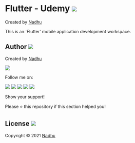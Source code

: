 # Flutter - Udemy <img src="https://github.com/iamnadhu/Utilities-N14/blob/main/icons/flutter-icon.png">
Created by [Nadhu](https://github.com/iamnadhu)

This is an 'Flutter' mobile application development workspace.


## Author [<img src="https://github.com/iamnadhu/Utilities-N14/blob/main/icons/auther-icon.png">](https://github.com/iamnadhu)
Created by [Nadhu](https://github.com/iamnadhu)

[<img src="https://github.com/iamnadhu/Utilities-N14/blob/main/icons/nadhu-icon.jpg">](https://github.com/iamnadhu)

Follow me on: 

[<img src="https://github.com/iamnadhu/Utilities-N14/blob/main/icons/telegram-icon.png">](https://t.me/iamnadhu)
[<img src="https://github.com/iamnadhu/Utilities-N14/blob/main/icons/instagram-icon.png">](https://www.instagram.com/iamnadhu/)
[<img src="https://github.com/iamnadhu/Utilities-N14/blob/main/icons/whatsapp-icon.png">](https://api.whatsapp.com/send?phone=917293451396&lang=en)
[<img src="https://github.com/iamnadhu/Utilities-N14/blob/main/icons/linkedin-icon.png">](https://www.linkedin.com/in/iamnadhu/)
[<img src="https://github.com/iamnadhu/Utilities-N14/blob/main/icons/facebook-icon.png">](https://www.facebook.com/iamnadhu/)


Show your support!

Please ⭐️   this repository if this section helped you!


## License <img src="https://github.com/iamnadhu/Utilities-N14/blob/main/icons/license-icon.png">
Copyright © 2021 [Nadhu](https://github.com/iamnadhu)
